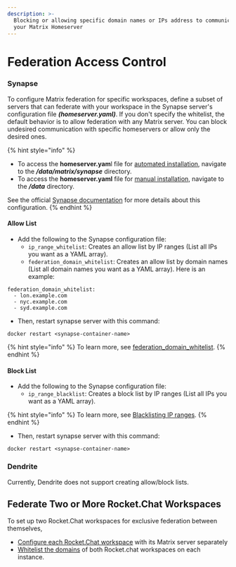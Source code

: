 ```yaml
---
description: >-
  Blocking or allowing specific domain names or IPs address to communicate with
  your Matrix Homeserver
---
```


# Federation Access Control

### Synapse

To configure Matrix federation for specific workspaces, define a subset of servers that can federate with your workspace in the Synapse server's configuration file _**(homeserver.yaml)**_.  If you don't specify the whitelist, the default behavior is to allow federation with any Matrix server. You can block undesired communication with specific homeservers or allow only the desired ones.

{% hint style="info" %}
* To access the **homeserver.yam**l file for [automated installation](deploy-a-federated-rocket.chat-workspace.md#automated-installation), navigate to the _**/data/matrix/synapse**_ directory.
* To access the **homeserver.yaml** file for [manual installation](deploy-a-federated-rocket.chat-workspace.md#standalone-manual-installation), navigate to the _**/data**_ directory.

See the official [Synapse documentation](https://matrix-org.github.io/synapse/latest/usage/configuration/config\_documentation.html#federation\_domain\_whitelist) for more details about this configuration.
{% endhint %}

#### Allow List

* Add the following to the Synapse configuration file:
  * `ip_range_whitelist`: Creates an allow list by IP ranges (List all IPs you want as a YAML array).
  * `federation_domain_whitelist`: Creates an allow list by domain names (List all domain names you want as a YAML array). Here is an example:

```
federation_domain_whitelist:
  - lon.example.com
  - nyc.example.com
  - syd.example.com
```

* Then, restart synapse server with this command:

```
docker restart <synapse-container-name>
```

{% hint style="info" %}
To learn more, see [federation\_domain\_whitelist](https://matrix-org.github.io/synapse/latest/usage/configuration/config\_documentation.html#federation\_domain\_whitelist).
{% endhint %}

#### Block List

* Add the following to the Synapse configuration file:
  * `ip_range_blacklist`: Creates a block list by IP ranges (List all IPs you want as a YAML array).

{% hint style="info" %}
To learn more, see [Blacklisting IP ranges](https://matrix-org.github.io/synapse/latest/upgrade.html#blacklisting-ip-ranges).
{% endhint %}

* Then, restart synapse server with this command:

```
docker restart <synapse-container-name>
```

### Dendrite

Currently, Dendrite does not support creating allow/block lists.

## Federate Two or More Rocket.Chat Workspaces

To set up two Rocket.Chat workspaces for exclusive federation between themselves,

* [Configure each Rocket.Chat workspace](deploy-a-federated-rocket.chat-workspace.md#standalone-manual-installation) with its Matrix server separately&#x20;
* [Whitelist the domains](federation-access-control.md#allow-list) of both Rocket.chat workspaces on each instance.
